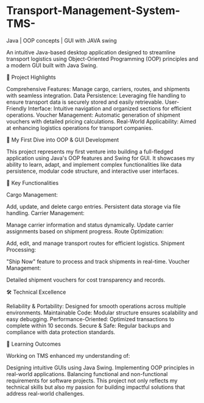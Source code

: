 # Transport-Management-System-TMS-
Java | OOP concepts | GUI with JAVA swing


An intuitive Java-based desktop application designed to streamline transport logistics using Object-Oriented Programming (OOP) principles and a modern GUI built with Java Swing.

🌟 Project Highlights

Comprehensive Features: Manage cargo, carriers, routes, and shipments with seamless integration.
Data Persistence: Leveraging file handling to ensure transport data is securely stored and easily retrievable.
User-Friendly Interface: Intuitive navigation and organized sections for efficient operations.
Voucher Management: Automatic generation of shipment vouchers with detailed pricing calculations.
Real-World Applicability: Aimed at enhancing logistics operations for transport companies.


🚀 My First Dive into OOP & GUI Development

This project represents my first venture into building a full-fledged application using Java's OOP features and Swing for GUI. It showcases my ability to learn, adapt, and implement complex functionalities like data persistence, modular code structure, and interactive user interfaces.


📂 Key Functionalities

Cargo Management:

Add, update, and delete cargo entries.
Persistent data storage via file handling.
Carrier Management:

Manage carrier information and status dynamically.
Update carrier assignments based on shipment progress.
Route Optimization:

Add, edit, and manage transport routes for efficient logistics.
Shipment Processing:

"Ship Now" feature to process and track shipments in real-time.
Voucher Management:

Detailed shipment vouchers for cost transparency and records.


🛠️ Technical Excellence

Reliability & Portability: Designed for smooth operations across multiple environments.
Maintainable Code: Modular structure ensures scalability and easy debugging.
Performance-Oriented: Optimized transactions to complete within 10 seconds.
Secure & Safe: Regular backups and compliance with data protection standards.


🎯 Learning Outcomes

Working on TMS enhanced my understanding of:

Designing intuitive GUIs using Java Swing.
Implementing OOP principles in real-world applications.
Balancing functional and non-functional requirements for software projects.
This project not only reflects my technical skills but also my passion for building impactful solutions that address real-world challenges.
